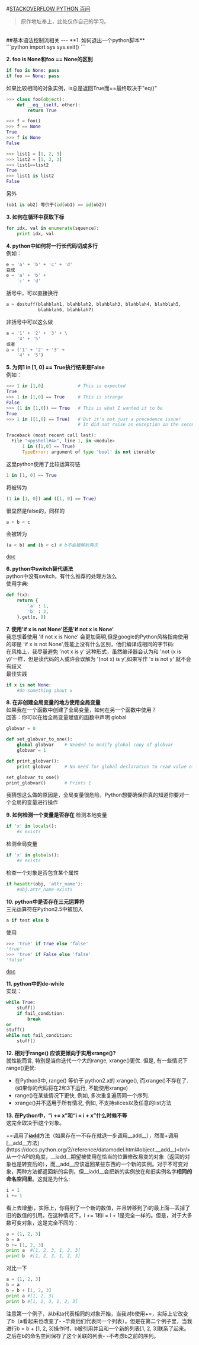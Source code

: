 #[STACKOVERFLOW PYTHON 百问](http://www.wklken.me/posts/2013/07/20/python-stackoverflow-vote-top.html#_1)
> 原作地址奉上，此处仅作自己的学习。
<br/>
##基本语法控制流相关
---
**1. 如何退出一个python脚本**<br/>
```python
import sys
sys.exit()
```

**2. foo is None和foo == None的区别**<br/>
```python
if foo is None: pass
if foo == None: pass
```
如果比较相同的对象实例，is总是返回True而==最终取决于"eq()"<br/>
```python
>>> class foo(object):
    def __eq__(self, other):
        return True

>>> f = foo()
>>> f == None
True
>>> f is None
False

>>> list1 = [1, 2, 3]
>>> list2 = [1, 2, 3]
>>> list1==list2
True
>>> list1 is list2
False
```
另外<br/>
```python
(ob1 is ob2) 等价于(id(ob1) == id(ob2))
```

**3. 如何在循环中获取下标**<br/>
```python
for idx, val in enumerate(squence):
    print idx, val
```

**4. python中如何将一行长代码切成多行**<br/>
例如：
```python
e = 'a' + 'b' + 'c' + 'd'
变成
e = 'a' + 'b' +
    'c' + 'd'
```
括号中，可以直接换行
```python
a = dostuff(blahblah1, blahblah2, blahblah3, blahblah4, blahblah5,
            blahblah6, blahblah7)
```
非括号中可以这么做
```python
a = '1' + '2' + '3' + \
    '4' + '5'
或者
a = ('1' + '2' + '3' +
    '4' + '5')
```

**5. 为何1 in [1, 0] == True执行结果是False**<br/>
例如：
```python
>>> 1 in [1,0]             # This is expected
True
>>> 1 in [1,0] == True     # This is strange
False
>>> (1 in [1,0]) == True   # This is what I wanted it to be
True
>>> 1 in ([1,0] == True)   # But it's not just a precedence issue!
                           # It did not raise an exception on the second example.

Traceback (most recent call last):
  File "<pyshell#4>", line 1, in <module>
      1 in ([1,0] == True)
      TypeError: argument of type 'bool' is not iterable
```
这里python使用了比较运算符链
```python
1 in [1, 0] == True
```
将被转为
```python
(1 in [1, 0]) and ([1, 0] == True)
```
很显然是false的，同样的
```python
a < b < c
```
会被转为
```python
(a < b) and (b < c) # b不会被解析两次
```
[doc](https://docs.python.org/2/reference/expressions.html#not-in)

**6. python中switch替代语法**<br/>
python中没有switch，有什么推荐的处理方法么<br/>
使用字典:
```python
def f(x):
    return {
        'a' : 1,
        'b' : 2,
    }.get(x, 9)
```

**7. 使用'if x is not None'还是'if not x is None'**<br/>
我总想着使用 'if not x is None' 会更加简明,但是google的Python风格指南使用的却是 'if x is not None',性能上没有什么区别，他们编译成相同的字节码:<br/>
在风格上，我尽量避免 'not x is y' 这种形式，虽然编译器会认为和 'not (x is y)'一样，但是读代码的人或许会误解为 '(not x) is y',如果写作 'x is not y' 就不会有歧义<br/>
最佳实践
```python
if x is not None:
    #do something about x
```

**8. 在非创建全局变量的地方使用全局变量**<br/>
如果我在一个函数中创建了全局变量，如何在另一个函数中使用？<br/>
回答：你可以在给全局变量赋值的函数中声明 global<br/>
```python
globvar = 0

def set_globvar_to_one():
    global globvar    # Needed to modify global copy of globvar
    globvar = 1

def print_globvar():
    print globvar     # No need for global declaration to read value of globvar

set_globvar_to_one()
print_globvar()       # Prints 1
```
我猜想这么做的原因是，全局变量很危险，Python想要确保你真的知道你要对一个全局的变量进行操作<br/>

**9. 如何检测一个变量是否存在**
检测本地变量<br/>
```python
if 'x' in locals():
    #x exists
```
检测全局变量<br/>
```python
if 'x' in globals():
    #x exists
```
检查一个对象是否包含某个属性<br/>
```python
if hasattr(obj, 'attr_name'):
    #obj.attr_name exists
```

**10. python中是否存在三元运算符**<br/>
三元运算符在Python2.5中被加入
```python
a if test else b
```
使用
```python
>>> 'true' if True else 'false'
'true'
>>> 'true' if False else 'false'
'false'
```
[doc](https://docs.python.org/3.3/faq/programming.html#is-there-an-equivalent-of-c-s-ternary-operator)

**11. python中的de-while**<br/>
实现：
```python
while True:
    stuff()
    if fail_condition:
        break
or
stuff()
while not fail_condition:
    stuff()
```

**12. 相对于range() 应该更倾向于实用xrange()?**<br/>
就性能而言, 特别是当你迭代一个大的range, xrange()更优. 但是, 有一些情况下range()更优:<br/>
- 在Python3中, range() 等价于 python2.x的 xrange(), 而xrange()不存在了.(如果你的代码将在2和3下运行, 不能使用xrange)<br/>
- range()在某些情况下更快, 例如, 多次重复遍历同一个序列.<br/>
- xrange()并不适用于所有情况, 例如, 不支持slices以及任意的list方法<br/>

**13. 在Python中，“i += x”和“i = i + x”什么时候不等**<br/>
这完全取决于i这个对象。

+=调用了[__iadd__](https://docs.python.org/2/reference/datamodel.html#object.__iadd__)方法（如果存在—不存在就退一步调用__add__），然而+调用[__add__方法](https://docs.python.org/2/reference/datamodel.html#object.__add__)<br/>
从一个API的角度，__iadd__期望被使用在恰当的位置修改易变的对象（返回的对象也是转变后的），而__add__应该返回某些东西的一个新的实例。对于不可变对象，两种方法都返回新的实例，但__iadd__会把新的实例放在和旧实例名字**相同的命名空间里**。这就是为什么:<br/>
```python
i = 1
i += 1
```
看上去增量i，实际上，你得到了一个新的数值，并且转移到了i的最上面—丢掉了旧的数值的引用。在这种情况下，i += 1和i = i + 1是完全一样的。但是，对于大多数可变对象，这是完全不同的：<br/>
```python
a = [1, 2, 3]
b = a
b += [1, 2, 3]
print a  #[1, 2, 3, 1, 2, 3]
print b  #[1, 2, 3, 1, 2, 3]
```
对比一下<br/>
```python
a = [1, 2, 3]
b = a
b = b + [1, 2, 3]
print a #[1, 2, 3]
print b #[1, 2, 3, 1, 2, 3]
```
注意第一个例子，从b和a代表相同的对象开始，当我对b使用+=，实际上它改变了b（a看起来也改变了- -毕竟他们代表同一个列表）。但是在第二个例子里，当我进行b = b + [1, 2, 3]操作时，b被引用并且和一个新的列表[1, 2, 3]联系了起来。之后在b的命名空间保存了这个关联的列表- -不考虑b之前的序列。<br/>